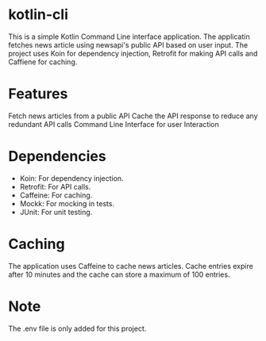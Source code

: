 # kotlin-cli
This is a simple Kotlin Command Line interface application. The applicatin fetches news article using newsapi's public API based on user input. The project uses Koin for dependency injection, Retrofit for making API calls and Caffiene for caching. 

# Features
Fetch news articles from a public API
Cache the API response to reduce any redundant API calls
Command Line Interface for user Interaction

# Dependencies
* Koin: For dependency injection.
* Retrofit: For API calls.
* Caffeine: For caching.
* Mockk: For mocking in tests.
* JUnit: For unit testing.

# Caching
The application uses Caffeine to cache news articles. Cache entries expire after 10 minutes and the cache can store a maximum of 100 entries.


# Note
The .env file is only added for this project.
